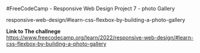 #FreeCodeCamp - Responsive Web Design Project 7 - photo Gallery

responsive-web-design/#learn-css-flexbox-by-building-a-photo-gallery

 **Link to The challnege**
 https://www.freecodecamp.org/learn/2022/responsive-web-design/#learn-css-flexbox-by-building-a-photo-gallery
 
